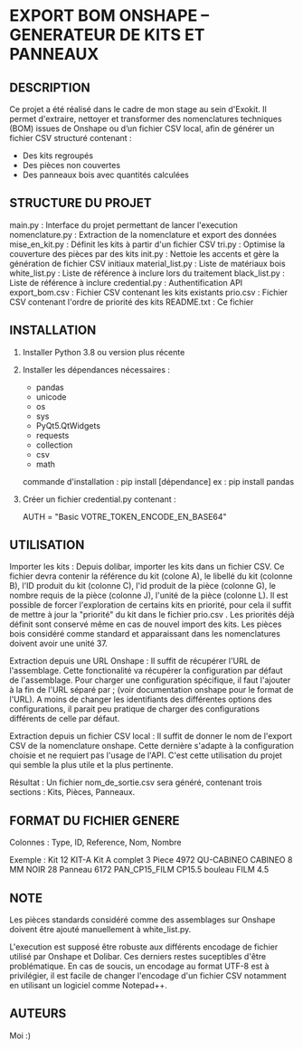 
EXPORT BOM ONSHAPE – GENERATEUR DE KITS ET PANNEAUX
==================================================

DESCRIPTION
-----------
Ce projet a été réalisé dans le cadre de mon stage au sein d'Exokit. 
Il permet d'extraire, nettoyer et transformer des nomenclatures techniques (BOM) issues de Onshape ou d’un fichier CSV local, afin de générer un fichier CSV structuré contenant :

- Des kits regroupés
- Des pièces non couvertes
- Des panneaux bois avec quantités calculées

STRUCTURE DU PROJET
-------------------
main.py                : Interface du projet permettant de lancer l'execution 
nomenclature.py        : Extraction de la nomenclature et export des données
mise_en_kit.py         : Définit les kits à partir d'un fichier CSV
tri.py                 : Optimise la couverture des pièces par des kits
init.py                : Nettoie les accents et gère la génération de fichier CSV initiaux
material_list.py       : Liste de matériaux bois
white_list.py          : Liste de référence à inclure lors du traitement
black_list.py          : Liste de référence à inclure
credential.py          : Authentification API
export_bom.csv         : Fichier CSV contenant les kits existants
prio.csv               : Fichier CSV contenant l'ordre de priorité des kits 
README.txt             : Ce fichier

INSTALLATION
------------
1. Installer Python 3.8 ou version plus récente
2. Installer les dépendances nécessaires :

    -   pandas
    -   unicode
    -   os
    -   sys
    -   PyQt5.QtWidgets
    -   requests
    -   collection
    -   csv
    -   math

   commande d'installation : pip install [dépendance]
   ex : pip install pandas 

3. Créer un fichier credential.py contenant :

   AUTH = "Basic VOTRE_TOKEN_ENCODE_EN_BASE64"

UTILISATION
-----------
Importer les kits :
    Depuis dolibar, importer les kits dans un fichier CSV. Ce fichier devra contenir la référence du kit (colone A), le libellé du kit (colonne B), l'ID produit du kit (colonne C), l'id produit de la pièce (colonne G), le nombre requis de la pièce (colonne J), l'unité de la pièce (colonne L). 
    Il est possible de forcer l'exploration de certains kits en priorité, pour cela il suffit de mettre à jour la "priorité" du kit dans le fichier prio.csv . Les priorités déjà définit sont conservé même en cas de nouvel import des kits. 
    Les pièces bois considéré comme standard et apparaissant dans les nomenclatures doivent avoir une unité 37.

Extraction depuis une URL Onshape :
    Il suffit de récupérer l'URL de l'assemblage. Cette fonctionalité va récupérer la configuration par défaut de l'assemblage. Pour charger une configuration spécifique, il faut l'ajouter à la fin de l'URL séparé par ; (voir documentation onshape pour le format de l'URL).
    A moins de changer les identifiants des différentes options des configurations, il parait peu pratique de charger des configurations différents de celle par défaut.

Extraction depuis un fichier CSV local :
    Il suffit de donner le nom de l'export CSV de la nomenclature onshape. Cette dernière s'adapte à la configuration choisie et ne requiert pas l'usage de l'API. C'est cette utilisation du projet qui semble la plus utile et la plus pertinente.

Résultat :
    Un fichier nom_de_sortie.csv sera généré, contenant trois sections : Kits, Pièces, Panneaux.

FORMAT DU FICHIER GENERE
-------------------------
Colonnes : Type, ID, Reference, Nom, Nombre

Exemple :
Kit     12      KIT-A         Kit A complet         3
Piece   4972    QU-CABINEO    CABINEO 8 MM NOIR     28
Panneau 6172    PAN_CP15_FILM CP15.5 bouleau FILM   4.5

NOTE
-----------
Les pièces standards considéré comme des assemblages sur Onshape doivent être ajouté manuellement à white_list.py.

L'execution est supposé être robuste aux différents encodage de fichier utilisé par Onshape et Dolibar. Ces derniers restes suceptibles d'être problématique. En cas de soucis, un encodage au format UTF-8 est à privilégier, il est facile de changer l'encodage d'un fichier CSV notamment en utilisant un logiciel comme Notepad++.

AUTEURS
-------
Moi :)



